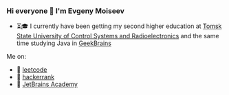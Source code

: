 ### Hi everyone 👋 I'm Evgeny Moiseev

- ⏳🎓 I currently have been getting my second higher education at [Tomsk State University of Control Systems and Radioelectronics](https://tusur.ru/en) and the same time studying Java in [GeekBrains](https://gb.ru)

Me on:
+ 🙈 [leetcode](https://leetcode.com/FunnyIcecream/)
+ 🙉 [hackerrank](https://www.hackerrank.com/IseeHorizont)
+ 🙊 [JetBrains Academy](https://hyperskill.org/profile/41325357)


<!--
**IseeHorizont/IseeHorizont** is a ✨ _special_ ✨ repository because its `README.md` (this file) appears on your GitHub profile.

Here are some ideas to get you started:

- 🔭 I’m currently working on ...
- 🌱 I’m currently learning ...
- 👯 I’m looking to collaborate on ...
- 🤔 I’m looking for help with ...
- 💬 Ask me about ...
- 📫 How to reach me: ...
- 😄 Pronouns: ...
- ⚡ Fun fact: ...
-->
